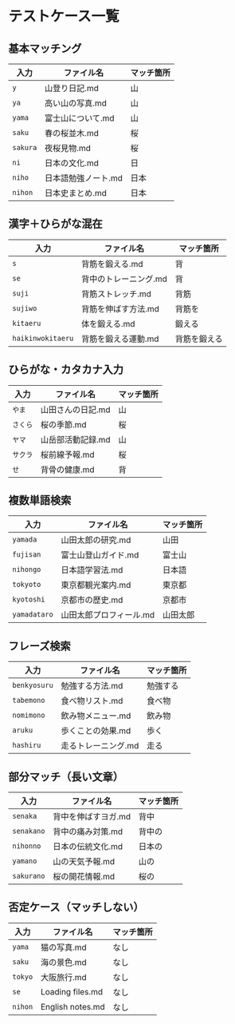 # テストケース一覧

## 基本マッチング
| 入力 | ファイル名 | マッチ箇所 |
|------|-----------|----------|
| `y` | 山登り日記.md | 山 |
| `ya` | 高い山の写真.md | 山 |
| `yama` | 富士山について.md | 山 |
| `saku` | 春の桜並木.md | 桜 |
| `sakura` | 夜桜見物.md | 桜 |
| `ni` | 日本の文化.md | 日 |
| `niho` | 日本語勉強ノート.md | 日本 |
| `nihon` | 日本史まとめ.md | 日本 |

## 漢字＋ひらがな混在
| 入力 | ファイル名 | マッチ箇所 |
|------|-----------|----------|
| `s` | 背筋を鍛える.md | 背 |
| `se` | 背中のトレーニング.md | 背 |
| `suji` | 背筋ストレッチ.md | 背筋 |
| `sujiwo` | 背筋を伸ばす方法.md | 背筋を |
| `kitaeru` | 体を鍛える.md | 鍛える |
| `haikinwokitaeru` | 背筋を鍛える運動.md | 背筋を鍛える |

## ひらがな・カタカナ入力
| 入力 | ファイル名 | マッチ箇所 |
|------|-----------|----------|
| `やま` | 山田さんの日記.md | 山 |
| `さくら` | 桜の季節.md | 桜 |
| `ヤマ` | 山岳部活動記録.md | 山 |
| `サクラ` | 桜前線予報.md | 桜 |
| `せ` | 背骨の健康.md | 背 |

## 複数単語検索
| 入力 | ファイル名 | マッチ箇所 |
|------|-----------|----------|
| `yamada` | 山田太郎の研究.md | 山田 |
| `fujisan` | 富士山登山ガイド.md | 富士山 |
| `nihongo` | 日本語学習法.md | 日本語 |
| `tokyoto` | 東京都観光案内.md | 東京都 |
| `kyotoshi` | 京都市の歴史.md | 京都市 |
| `yamadataro` | 山田太郎プロフィール.md | 山田太郎 |

## フレーズ検索
| 入力 | ファイル名 | マッチ箇所 |
|------|-----------|----------|
| `benkyosuru` | 勉強する方法.md | 勉強する |
| `tabemono` | 食べ物リスト.md | 食べ物 |
| `nomimono` | 飲み物メニュー.md | 飲み物 |
| `aruku` | 歩くことの効果.md | 歩く |
| `hashiru` | 走るトレーニング.md | 走る |

## 部分マッチ（長い文章）
| 入力 | ファイル名 | マッチ箇所 |
|------|-----------|----------|
| `senaka` | 背中を伸ばすヨガ.md | 背中 |
| `senakano` | 背中の痛み対策.md | 背中の |
| `nihonno` | 日本の伝統文化.md | 日本の |
| `yamano` | 山の天気予報.md | 山の |
| `sakurano` | 桜の開花情報.md | 桜の |

## 否定ケース（マッチしない）
| 入力 | ファイル名 | マッチ箇所 |
|------|-----------|----------|
| `yama` | 猫の写真.md | なし |
| `saku` | 海の景色.md | なし |
| `tokyo` | 大阪旅行.md | なし |
| `se` | Loading files.md | なし |
| `nihon` | English notes.md | なし |